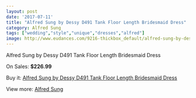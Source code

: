 ```yaml
---
layout: post
date: '2017-07-11'
title: "Alfred Sung by Dessy D491 Tank Floor Length Bridesmaid Dress"
category: Alfred Sung
tags: ["wedding","style","unique","dresses","alfred"]
image: http://www.eudances.com/9216-thickbox_default/alfred-sung-by-dessy-d491-tank-floor-length-bridesmaid-dress.jpg
---
```

Alfred Sung by Dessy D491 Tank Floor Length Bridesmaid Dress

On Sales: **$226.99**
<a href="https://www.eudances.com/en/alfred-sung/3090-alfred-sung-by-dessy-d491-tank-floor-length-bridesmaid-dress.html"><amp-img layout="responsive" width="600" height="600" src="//www.eudances.com/9216-thickbox_default/alfred-sung-by-dessy-d491-tank-floor-length-bridesmaid-dress.jpg" alt="Alfred Sung by Dessy D491 Tank Floor Length Bridesmaid Dress 0" /></a>
<a href="https://www.eudances.com/en/alfred-sung/3090-alfred-sung-by-dessy-d491-tank-floor-length-bridesmaid-dress.html"><amp-img layout="responsive" width="600" height="600" src="//www.eudances.com/9219-thickbox_default/alfred-sung-by-dessy-d491-tank-floor-length-bridesmaid-dress.jpg" alt="Alfred Sung by Dessy D491 Tank Floor Length Bridesmaid Dress 1" /></a>
<a href="https://www.eudances.com/en/alfred-sung/3090-alfred-sung-by-dessy-d491-tank-floor-length-bridesmaid-dress.html"><amp-img layout="responsive" width="600" height="600" src="//www.eudances.com/9218-thickbox_default/alfred-sung-by-dessy-d491-tank-floor-length-bridesmaid-dress.jpg" alt="Alfred Sung by Dessy D491 Tank Floor Length Bridesmaid Dress 2" /></a>
<a href="https://www.eudances.com/en/alfred-sung/3090-alfred-sung-by-dessy-d491-tank-floor-length-bridesmaid-dress.html"><amp-img layout="responsive" width="600" height="600" src="//www.eudances.com/9217-thickbox_default/alfred-sung-by-dessy-d491-tank-floor-length-bridesmaid-dress.jpg" alt="Alfred Sung by Dessy D491 Tank Floor Length Bridesmaid Dress 3" /></a>

Buy it: [Alfred Sung by Dessy D491 Tank Floor Length Bridesmaid Dress](https://www.eudances.com/en/alfred-sung/3090-alfred-sung-by-dessy-d491-tank-floor-length-bridesmaid-dress.html "Alfred Sung by Dessy D491 Tank Floor Length Bridesmaid Dress")

View more: [Alfred Sung](https://www.eudances.com/en/52-alfred-sung "Alfred Sung")